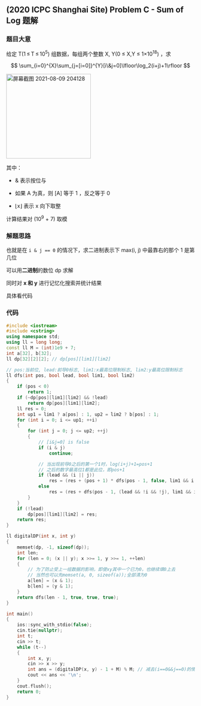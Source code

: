 ## (2020 ICPC Shanghai Site) Problem C - Sum of Log 题解



### 题目大意

给定 T(1 ≤ T ≤ 10<sup>5</sup>) 组数据，每组两个整数 X, Y(0 ≤ X,Y ≤ 1×10<sup>18</sup>) ，求 

$$
\sum_{i=0}^{X}\sum_{j=[i=0]}^{Y}[i\&j=0]\lfloor\log_2(i+j)+1\rfloor
$$

<img width="226" alt="屏幕截图 2021-08-09 204128" src="https://user-images.githubusercontent.com/60065681/128707686-b5b7d507-aaac-4fc2-83db-cee450a6bcd6.png">


其中：

+ & 表示按位与

+ 如果 A 为真，则 [A] 等于 1 ，反之等于 0 
+ ⌊x⌋ 表示 x 向下取整

计算结果对 (10<sup>9</sup> + 7) 取模



### 解题思路

也就是在 `i & j == 0` 的情况下，求二进制表示下 max(i, j) 中最靠右的那个 1 是第几位

可以用**二进制**的数位 dp 求解

同时对 **x 和 y** 进行记忆化搜索并统计结果

具体看代码



### 代码

``` c++
#include <iostream>
#include <cstring>
using namespace std;
using ll = long long;
const ll M = (int)1e9 + 7;
int a[32], b[32];
ll dp[32][2][2]; // dp[pos][lim1][lim2]

// pos:当前位, lead:前导0标志, lim1:x最高位限制标志, lim2:y最高位限制标志
ll dfs(int pos, bool lead, bool lim1, bool lim2)
{
    if (pos < 0)
        return 1;
    if (~dp[pos][lim1][lim2] && !lead)
        return dp[pos][lim1][lim2];
    ll res = 0;
    int up1 = lim1 ? a[pos] : 1, up2 = lim2 ? b[pos] : 1;
    for (int i = 0; i <= up1; ++i)
    {
        for (int j = 0; j <= up2; ++j)
        {
            // [i&j=0] is false
            if (i & j)
                continue;

            // 当出现前导0之后的第一个1时，log(i+j)+1=pos+1
            // 之后的数字最高位1都是此位，即pos+1
            if (lead && (i || j))
                res = (res + (pos + 1) * dfs(pos - 1, false, lim1 && i == a[pos], lim2 && j == b[pos]) % M) % M;
            else
                res = (res + dfs(pos - 1, (lead && !i && !j), lim1 && i == a[pos], lim2 && j == b[pos])) % M;
        }
    }
    if (!lead)
        dp[pos][lim1][lim2] = res;
    return res;
}

ll digitalDP(int x, int y)
{
    memset(dp, -1, sizeof(dp));
    int len;
    for (len = 0; (x || y); x >>= 1, y >>= 1, ++len)
    {
        // 为了防止受上一组数据的影响，即使xy其中一个已为0，也继续填0上去
        // 当然也可以先memset(a, 0, sizeof(a));全部清为0
        a[len] = (x & 1);
        b[len] = (y & 1);
    }
    return dfs(len - 1, true, true, true);
}

int main()
{
    ios::sync_with_stdio(false);
    cin.tie(nullptr);
    int t;
    cin >> t;
    while (t--)
    {
        int x, y;
        cin >> x >> y;
        int ans = (digitalDP(x, y) - 1 + M) % M; // 减去(i==0&&j==0)的情况
        cout << ans << '\n';
    }
    cout.flush();
    return 0;
}
```

